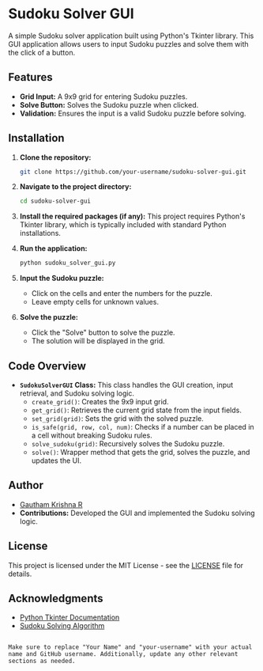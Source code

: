 # Sudoku Solver GUI

A simple Sudoku solver application built using Python's Tkinter library. This GUI application allows users to input Sudoku puzzles and solve them with the click of a button.

## Features

- **Grid Input:** A 9x9 grid for entering Sudoku puzzles.
- **Solve Button:** Solves the Sudoku puzzle when clicked.
- **Validation:** Ensures the input is a valid Sudoku puzzle before solving.

## Installation

1. **Clone the repository:**
   ```bash
   git clone https://github.com/your-username/sudoku-solver-gui.git
   ```
2. **Navigate to the project directory:**
   ```bash
   cd sudoku-solver-gui
   ```
3. **Install the required packages (if any):**
   This project requires Python's Tkinter library, which is typically included with standard Python installations.


1. **Run the application:**
   ```bash
   python sudoku_solver_gui.py
   ```
2. **Input the Sudoku puzzle:**
   - Click on the cells and enter the numbers for the puzzle.
   - Leave empty cells for unknown values.
3. **Solve the puzzle:**
   - Click the "Solve" button to solve the puzzle.
   - The solution will be displayed in the grid.

## Code Overview

- **`SudokuSolverGUI` Class:** This class handles the GUI creation, input retrieval, and Sudoku solving logic.
  - `create_grid()`: Creates the 9x9 input grid.
  - `get_grid()`: Retrieves the current grid state from the input fields.
  - `set_grid(grid)`: Sets the grid with the solved puzzle.
  - `is_safe(grid, row, col, num)`: Checks if a number can be placed in a cell without breaking Sudoku rules.
  - `solve_sudoku(grid)`: Recursively solves the Sudoku puzzle.
  - `solve()`: Wrapper method that gets the grid, solves the puzzle, and updates the UI.

## Author

 - [Gautham Krishna R](https://github.com/Gauthammq)
- **Contributions:** Developed the GUI and implemented the Sudoku solving logic.

## License

This project is licensed under the MIT License - see the [LICENSE](LICENSE) file for details.

## Acknowledgments

- [Python Tkinter Documentation](https://docs.python.org/3/library/tkinter.html)
- [Sudoku Solving Algorithm](https://en.wikipedia.org/wiki/Sudoku_solving_algorithms)
```

Make sure to replace "Your Name" and "your-username" with your actual name and GitHub username. Additionally, update any other relevant sections as needed.
